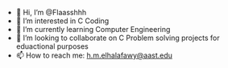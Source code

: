 - 👋 Hi, I’m @Flaasshhh
- 👀 I’m interested in C Coding
- 🌱 I’m currently learning Computer Engineering
- 💞️ I’m looking to collaborate on C Problem solving projects for eduactional purposes
- 📫 How to reach me: h.m.elhalafawy@aast.edu

<!---
Flaasshhh/Flaasshhh is a ✨ special ✨ repository because its `README.md` (this file) appears on your GitHub profile.
You can click the Preview link to take a look at your changes.
--->

